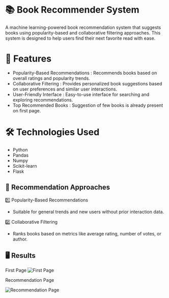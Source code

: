 # 📚 Book Recommender System
A machine learning-powered book recommendation system that suggests books using popularity-based and collaborative filtering approaches. This system is designed to help users find their next favorite read with ease.

# 🚀 Features
<ul>
  <li>Popularity-Based Recommendations : Recommends books based on overall ratings and popularity trends.</li>
  <li>Collaborative Filtering : Provides personalized book suggestions based on user preferences and similar user interactions.</li>
  <li>User-Friendly Interface : Easy-to-use interface for searching and exploring recommendations.</li>
  <li>Top Recommended Books : Suggestion of few books is already present on first page. </li>
</ul>

# 🛠️ Technologies Used
<ul>
  <li>Python</li>
  <li>Pandas</li>
  <li>Numpy</li>
  <li>Scikit-learn</li>
  <li>Flask</li>
</ul>

## 🎯 Recommendation Approaches
1️⃣ Popularity-Based Recommendations
<ul>
  <li>Suitable for general trends and new users without prior interaction data.</li>
</ul>
2️⃣ Collaborative Filtering
<ul>
  <li>Ranks books based on metrics like average rating, number of votes, or author.</li>
</ul>

## 🖥️ Results
First Page
![First Page](https://github.com/user-attachments/assets/55c0f034-2b9d-4e63-a061-4b2aeb98a99c)

Recommendation Page

![Recommendation Page](https://github.com/user-attachments/assets/8cb639be-b2e4-4e0e-80dd-3f26e2e502d0)


